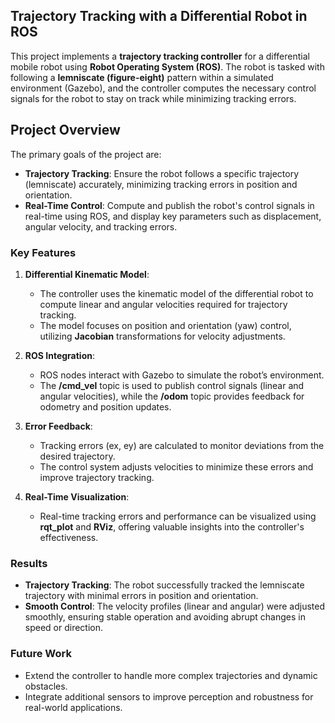  ## Trajectory Tracking with a Differential Robot in ROS

This project implements a **trajectory tracking controller** for a differential mobile robot using **Robot Operating System (ROS)**. The robot is tasked with following a **lemniscate (figure-eight)** pattern within a simulated environment (Gazebo), and the controller computes the necessary control signals for the robot to stay on track while minimizing tracking errors.

## Project Overview

The primary goals of the project are:
- **Trajectory Tracking**: Ensure the robot follows a specific trajectory (lemniscate) accurately, minimizing tracking errors in position and orientation.
- **Real-Time Control**: Compute and publish the robot's control signals in real-time using ROS, and display key parameters such as displacement, angular velocity, and tracking errors.

### Key Features

1. **Differential Kinematic Model**:
   - The controller uses the kinematic model of the differential robot to compute linear and angular velocities required for trajectory tracking.
   - The model focuses on position and orientation (yaw) control, utilizing **Jacobian** transformations for velocity adjustments.

2. **ROS Integration**:
   - ROS nodes interact with Gazebo to simulate the robot’s environment.
   - The **/cmd_vel** topic is used to publish control signals (linear and angular velocities), while the **/odom** topic provides feedback for odometry and position updates.

3. **Error Feedback**:
   - Tracking errors (ex, ey) are calculated to monitor deviations from the desired trajectory.
   - The control system adjusts velocities to minimize these errors and improve trajectory tracking.

4. **Real-Time Visualization**:
   - Real-time tracking errors and performance can be visualized using **rqt_plot** and **RViz**, offering valuable insights into the controller's effectiveness.

### Results
- **Trajectory Tracking**: The robot successfully tracked the lemniscate trajectory with minimal errors in position and orientation.
- **Smooth Control**: The velocity profiles (linear and angular) were adjusted smoothly, ensuring stable operation and avoiding abrupt changes in speed or direction.

### Future Work
- Extend the controller to handle more complex trajectories and dynamic obstacles.
- Integrate additional sensors to improve perception and robustness for real-world applications.
